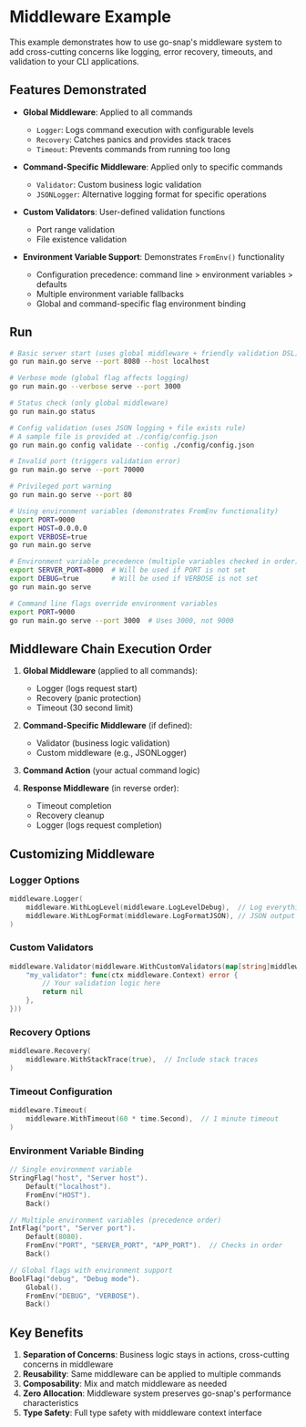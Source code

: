 # Middleware Example

This example demonstrates how to use go-snap's middleware system to add cross-cutting concerns like logging, error recovery, timeouts, and validation to your CLI applications.

## Features Demonstrated

- **Global Middleware**: Applied to all commands
  - `Logger`: Logs command execution with configurable levels
  - `Recovery`: Catches panics and provides stack traces
  - `Timeout`: Prevents commands from running too long

- **Command-Specific Middleware**: Applied only to specific commands
  - `Validator`: Custom business logic validation
  - `JSONLogger`: Alternative logging format for specific operations

- **Custom Validators**: User-defined validation functions
  - Port range validation
  - File existence validation

- **Environment Variable Support**: Demonstrates `FromEnv()` functionality
  - Configuration precedence: command line > environment variables > defaults
  - Multiple environment variable fallbacks
  - Global and command-specific flag environment binding

## Run

```bash
# Basic server start (uses global middleware + friendly validation DSL)
go run main.go serve --port 8080 --host localhost

# Verbose mode (global flag affects logging)
go run main.go --verbose serve --port 3000

# Status check (only global middleware)
go run main.go status

# Config validation (uses JSON logging + file exists rule)
# A sample file is provided at ./config/config.json
go run main.go config validate --config ./config/config.json

# Invalid port (triggers validation error)
go run main.go serve --port 70000

# Privileged port warning
go run main.go serve --port 80

# Using environment variables (demonstrates FromEnv functionality)
export PORT=9000
export HOST=0.0.0.0
export VERBOSE=true
go run main.go serve

# Environment variable precedence (multiple variables checked in order)
export SERVER_PORT=8000  # Will be used if PORT is not set
export DEBUG=true        # Will be used if VERBOSE is not set
go run main.go serve

# Command line flags override environment variables
export PORT=9000
go run main.go serve --port 3000  # Uses 3000, not 9000
```

## Middleware Chain Execution Order

1. **Global Middleware** (applied to all commands):
   - Logger (logs request start)
   - Recovery (panic protection)
   - Timeout (30 second limit)

2. **Command-Specific Middleware** (if defined):
   - Validator (business logic validation)
   - Custom middleware (e.g., JSONLogger)

3. **Command Action** (your actual command logic)

4. **Response Middleware** (in reverse order):
   - Timeout completion
   - Recovery cleanup
   - Logger (logs request completion)

## Customizing Middleware

### Logger Options
```go
middleware.Logger(
    middleware.WithLogLevel(middleware.LogLevelDebug),  // Log everything
    middleware.WithLogFormat(middleware.LogFormatJSON), // JSON output
)
```

### Custom Validators
```go
middleware.Validator(middleware.WithCustomValidators(map[string]middleware.ValidatorFunc{
    "my_validator": func(ctx middleware.Context) error {
        // Your validation logic here
        return nil
    },
}))
```

### Recovery Options
```go
middleware.Recovery(
    middleware.WithStackTrace(true),  // Include stack traces
)
```

### Timeout Configuration
```go
middleware.Timeout(
    middleware.WithTimeout(60 * time.Second),  // 1 minute timeout
)
```

### Environment Variable Binding
```go
// Single environment variable
StringFlag("host", "Server host").
    Default("localhost").
    FromEnv("HOST").
    Back()

// Multiple environment variables (precedence order)
IntFlag("port", "Server port").
    Default(8080).
    FromEnv("PORT", "SERVER_PORT", "APP_PORT").  // Checks in order
    Back()

// Global flags with environment support
BoolFlag("debug", "Debug mode").
    Global().
    FromEnv("DEBUG", "VERBOSE").
    Back()
```

## Key Benefits

1. **Separation of Concerns**: Business logic stays in actions, cross-cutting concerns in middleware
2. **Reusability**: Same middleware can be applied to multiple commands
3. **Composability**: Mix and match middleware as needed
4. **Zero Allocation**: Middleware system preserves go-snap's performance characteristics
5. **Type Safety**: Full type safety with middleware context interface
